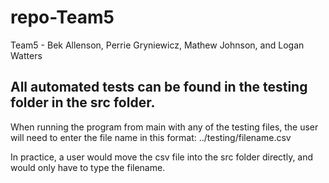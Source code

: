 # repo-Team5
Team5 - Bek Allenson, Perrie Gryniewicz, Mathew Johnson, and Logan Watters

## All automated tests can be found in the testing folder in the src folder. 

When running the program from main with any of the testing files, the user will need to enter the file name in this format:
../testing/filename.csv

In practice, a user would move the csv file into the src folder directly, and would only have to type the filename.
